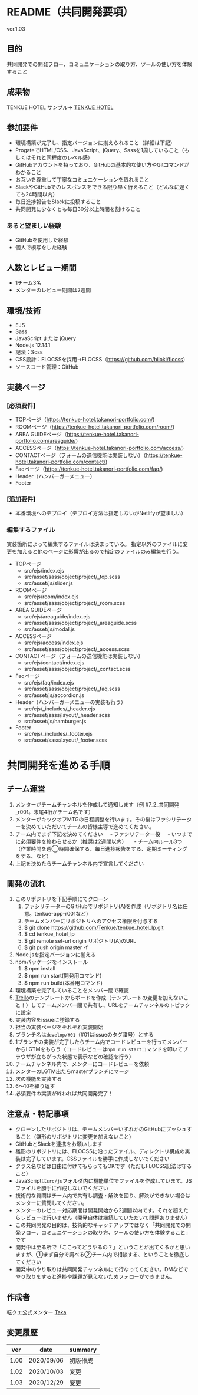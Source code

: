 # README（共同開発要項）
ver.1.03

## 目的
共同開発での開発フロー、コミュニケーションの取り方、ツールの使い方を体験すること

## 成果物
TENKUE HOTEL 
サンプル→ [TENKUE HOTEL](https://tenkue-hotel.takanori-portfolio.com/)

## 参加要件
- 環境構築が完了し、指定バージョンに揃えられること（詳細は下記）
- ProgateでHTML/CSS、JavaScript、jQuery、Sassを1周していること（もしくはそれと同程度のレベル感）
- GitHubアカウントを持っており、GitHubの基本的な使い方やGitコマンドがわかること
- お互いを尊重して丁寧なコミュニケーションを取れること
- SlackやGitHubでのレスポンスをできる限り早く行えること（どんなに遅くても24時間以内）
- 毎日進捗報告をSlackに投稿すること
- 共同開発に少なくとも毎日30分以上時間を割けること

### あると望ましい経験
- GitHubを使用した経験
- 個人で模写をした経験

## 人数とレビュー期間
- 1チーム3名
- メンターのレビュー期間は2週間

## 環境/技術
- EJS
- Sass
- JavaScript または jQuery
- Node.js 12.14.1
- 記法：Scss
- CSS設計：FLOCSSを採用→FLOCSS（https://github.com/hiloki/flocss)
- ソースコード管理：GitHub

## 実装ページ
### [必須要件]
- TOPページ（https://tenkue-hotel.takanori-portfolio.com/)
- ROOMページ（https://tenkue-hotel.takanori-portfolio.com/room/)
- AREA GUIDEページ（https://tenkue-hotel.takanori-portfolio.com/areaguide/)
- ACCESSページ（https://tenkue-hotel.takanori-portfolio.com/access/)
- CONTACTページ（フォームの送信機能は実装しない）（https://tenkue-hotel.takanori-portfolio.com/contact/)
- Faqページ（https://tenkue-hotel.takanori-portfolio.com/faq/)
- Header（ハンバーガーメニュー）
- Footer

### [追加要件]
- 本番環境へのデプロイ（デプロイ方法は指定しないがNetlifyが望ましい）

### 編集するファイル
実装箇所によって編集するファイルは決まっている。
指定以外のファイルに変更を加えると他のページに影響が出るので指定のファイルのみ編集を行う。
- TOPページ
  - src/ejs/index.ejs
  - src/asset/sass/object/project/_top.scss
  - src/asset/js/slider.js
- ROOMページ
  - src/ejs/room/index.ejs
  - src/asset/sass/object/project/_room.scss
- AREA GUIDEページ
  - src/ejs/areaguide/index.ejs
  - src/asset/sass/object/project/_areaguide.scss
  - src/asset/js/modal.js
- ACCESSページ
  - src/ejs/access/index.ejs
  - src/asset/sass/object/project/_access.scss
- CONTACTページ（フォームの送信機能は実装しない）
  - src/ejs/contact/index.ejs
  - src/asset/sass/object/project/_contact.scss
- Faqページ
  - src/ejs/faq/index.ejs
  - src/asset/sass/object/project/_faq.scss
  - src/asset/js/accordion.js
- Header（ハンバーガーメニューの実装も行う）
  - src/ejs/_includes/_header.ejs
  - src/asset/sass/layout/_header.scss
  - src/asset/js/hamburger.js
- Footer
  - src/ejs/_includes/_footer.ejs
  - src/asset/sass/layout/_footer.scss

# 共同開発を進める手順
## チーム運営
1. メンターがチームチャンネルを作成して通知します（例 #7_2_共同開発_r001。末尾4桁がチーム名です）
1. メンターがキックオフMTGの日程調整を行います。その後はファシリテーターを決めていただいてチームの皆様主導で進めてください。
1. チーム内でまず下記を決めてください
    - ファシリテーター役
    - いつまでに必須要件を終わらせるか（推奨は2週間以内）
    - チーム内ルール3つ（作業時間を週◯時間確保する、毎日進捗報告をする、定期ミーティングをする、など）
1. 上記を決めたらチームチャンネル内で宣言してください

## 開発の流れ
1. このリポジトリを下記手順にてクローン
    1. ファシリテーターのGitHubでリポジトリ(A)を作成（リポジトリ名は任意。tenkue-app-r001など）
    1. チームメンバーにリポジトリへのアクセス権限を付与する
    1. $ git clone https://github.com/Tenkue/tenkue_hotel_lp.git
    1. $ cd tenkue_hotel_lp
    1. $ git remote set-url origin リポジトリ(A)のURL
    1. $ git push origin master -f
1. Node.jsを指定バージョンに揃える
1. npmパッケージをインストール
    1. $ npm install
    1. $ npm run start(開発用コマンド)
    1. $ npm run build(本番用コマンド)
1. 環境構築を完了していることをメンバー間で確認
1. [Trello](https://trello.com/b/Ov92RvVD)のテンプレートからボードを作成（テンプレートの変更を加えないこと！）してチームメンバー間で共有し、URLをチームチャンネルのトピックに設定
1. 実装内容をissueに登録する
1. 担当の実装ページをそれぞれ実装開始
1. ブランチ名は`develop/#01`（#01はissueのタグ番号）とする
1. 1ブランチの実装が完了したらチーム内でコードレビューを行ってメンバーからLGTMをもらう（コードレビューは`npm run start`コマンドを叩いてブラウザが立ちがった状態で表示などの確認を行う）
1. チームチャンネル内で、メンターにコードレビューを依頼
1. メンターのLGTM出たらmasterブランチにマージ
1. 次の機能を実装する
1. 6〜10を繰り返す
1. 必須要件の実装が終われば共同開発完了！

## 注意点・特記事項
- クローンしたリポジトリは、チームメンバーいずれかのGitHubにプッシュすること（雛形のリポジトリに変更を加えないこと）
- GitHubとSlackを連携をお願いします
- 雛形のリポジトリには、FLOCSSに沿ったファイル、ディレクトリ構成の実装は完了しています。CSSファイルを勝手に作成しないでください
- クラス名などは自由に付けてもらってもOKです（ただしFLOCSS記法は守ること）
- JavaScriptは`src/js`フォルダ内に機能単位でファイルを作成しています。JSファイルを勝手に作成しないでください
- 技術的な質問はチーム内で共有し調査・解決を図り、解決ができない場合はメンターに質問してください。
- メンターのレビュー対応期間は開発開始から2週間以内です。それを超えたらレビューは行いません（開発自体は継続していただいて問題ありません）
- この共同開発の目的は、技術的なキャッチアップではなく「共同開発での開発フロー、コミュニケーションの取り方、ツールの使い方を体験すること」です
- 開発中は至る所で「ここってどうやるの？」ということが出てくるかと思いますが、①まず自分で調べる②チーム内で相談する、ということを徹底してください
- 開発中のやり取りは共同開発チャンネルにて行なってください。DMなどでやり取りをすると進捗や課題が見えないためフォローができません。

## 作成者
転クエ公式メンター [Taka](https://twitter.com/takaIT3)

## 変更履歴
| ver | date | summary |
----|----|---- 
| 1.00 | 2020/09/06 | 初版作成 |
| 1.02 | 2020/10/03 | 変更 |
| 1.03 | 2020/12/29 | 変更 |
